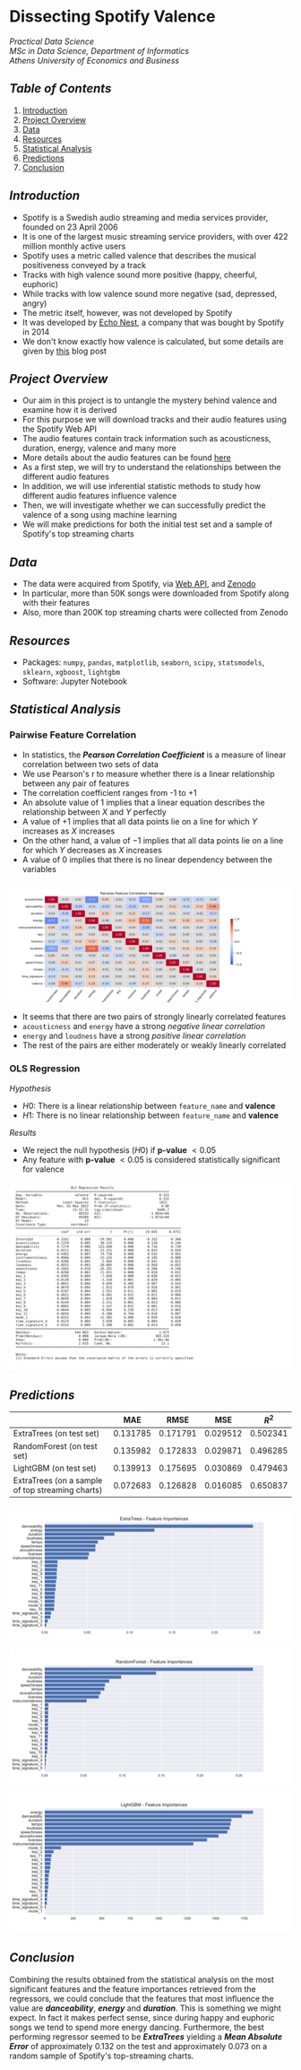 # Dissecting Spotify Valence

*Practical Data Science*  
*MSc in Data Science, Department of Informatics*  
*Athens University of Economics and Business*

<!-- ![spotify](./images/spotify.jpeg) -->

## *Table of Contents*
1. [Introduction](#introduction)
2. [Project Overview](#project-overview)
3. [Data](#data)
4. [Resources](#resources)
5. [Statistical Analysis](#statistical-analysis)
6. [Predictions](#predictions)
7. [Conclusion](#conclusion)

## *Introduction*

- Spotify is a Swedish audio streaming and media services provider, founded on 23 April 2006
- It is one of the largest music streaming service providers, with over 422 million monthly active users
- Spotify uses a metric called valence that describes the musical positiveness conveyed by a track
- Tracks with high valence sound more positive (happy, cheerful, euphoric)
- While tracks with low valence sound more negative (sad, depressed, angry)
- The metric itself, however, was not developed by Spotify
- It was developed by [Echo Nest](https://en.wikipedia.org/wiki/The_Echo_Nest), a company that was bought by Spotify in 2014
- We don't know exactly how valence is calculated, but some details are given by [this](https://web.archive.org/web/20170422195736/http://blog.echonest.com/post/66097438564/plotting-musics-emotional-valence-1950-2013) blog post

## *Project Overview*

- Our aim in this project is to untangle the mystery behind valence and examine how it is derived
- For this purpose we will download tracks and their audio features using the Spotify Web API
- The audio features contain track information such as acousticness, duration, energy, valence and many more
- More details about the audio features can be found [here](https://developer.spotify.com/documentation/web-api/reference/#/operations/get-several-audio-features)
- As a first step, we will try to understand the relationships between the different audio features
- In addition, we will use inferential statistic methods to study how different audio features influence valence
- Then, we will investigate whether we can successfully predict the valence of a song using machine learning
- We will make predictions for both the initial test set and a sample of Spotify's top streaming charts

## *Data*
- The data were acquired from Spotify, via [Web API](https://developer.spotify.com/documentation/web-api/), and [Zenodo](https://zenodo.org/record/4778563)
- In particular, more than 50K songs were downloaded from Spotify along with their features
- Also, more than 200K top streaming charts were collected from Zenodo

## *Resources*
- Packages: `numpy`, `pandas`, `matplotlib`, `seaborn`, `scipy`, `statsmodels`, `sklearn`, `xgboost`, `lightgbm`
- Software: Jupyter Notebook

## *Statistical Analysis*

### Pairwise Feature Correlation

- In statistics, the ***Pearson Correlation Coefficient*** is a measure of linear correlation between two sets of data
- We use Pearson's r to measure whether there is a linear relationship between any pair of features
- The correlation coefficient ranges from -$1$ to +$1$
- An absolute value of $1$ implies that a linear equation describes the relationship between $X$ and $Y$ perfectly
- A value of +$1$ implies that all data points lie on a line for which $Y$ increases as $X$ increases
- On the other hand, a value of −$1$ implies that all data points lie on a line for which $Y$ decreases as $X$ increases
- A value of $0$ implies that there is no linear dependency between the variables

![correlation matrix](./images/pairwise_feature_correlation.svg)

- It seems that there are two pairs of strongly linearly correlated features
- `acousticness` and `energy` have a strong *negative linear correlation*
- `energy` and `loudness` have a strong *positive linear correlation*
- The rest of the pairs are either moderately or weakly linearly correlated

### OLS Regression

*Hypothesis*

- $H0:$ There is a linear relationship between `feature_name` and **valence** 
- $H1:$ There is no linear relationship between `feature_name` and **valence** 

*Results*

- We reject the null hypothesis ($H0$) if **p-value** $< 0.05$
- Any feature with **p-value** $< 0.05$ is considered statistically significant for valence

![ols regression](./images/linear_regression_model_summary.svg)

## *Predictions*

|     | MAE | RMSE | MSE | $R^{2}$ |
| :-- | :-: | :--: | :-: | :-----: |
| ExtraTrees (on test set) | 0.131785 | 0.171791 | 0.029512 | 0.502341 |
| RandomForest (on test set) | 0.135982 | 0.172833 | 0.029871 | 0.496285 |
| LightGBM (on test set) | 0.139913 | 0.175695 | 0.030869 | 0.479463 |
| ExtraTrees (on a sample of top streaming charts) | 0.072683 | 0.126828 | 0.016085 | 0.650837 |

![feature importances extra trees](./images/ExtraTrees_feature_importances.svg)
![feature importances random forest](./images/RandomForest_feature_importances.svg)
![feature importances lightgbm](./images/LightGBM_feature_importances.svg)

## *Conclusion*

Combining the results obtained from the statistical analysis on the most significant features and the feature importances retrieved from the regressors, we could conclude that the features that most influence the value are ***danceability***, ***energy*** and ***duration***. This is something we might expect. In fact it makes perfect sense, since during happy and euphoric songs we tend to spend more energy dancing. Furthermore, the best performing regressor seemed to be ***ExtraTrees*** yielding a ***Mean Absolute Error*** of approximately $0.132$ on the test and approximately $0.073$ on a random sample of Spotify's top-streaming charts.
